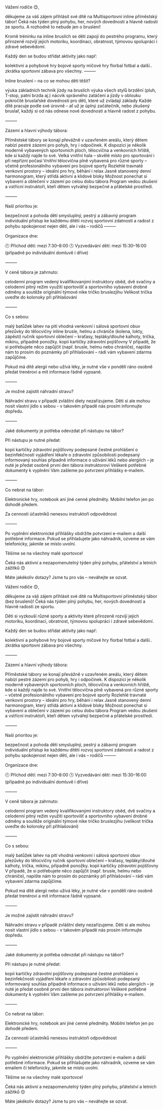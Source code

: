 Vážení rodiče 😊,

děkujeme za váš zájem přihlásit své dítě na Multisportovní inline příměstský tábor! Čeká nás týden plný pohybu, her, nových dovedností a hlavně radosti ze sportu. A rozhodně to nebude jen o bruslení!

Kromě tréninku na inline bruslích se děti zapojí do pestrého programu, který přirozeně rozvíjí jejich motoriku, koordinaci, obratnost, týmovou spolupráci i zdravé sebevědomí.

Každý den se budou střídat aktivity jako např:

kolektivní a pohybové hry
bojové sporty
míčové hry
florbal
fotbal
a další.. zkrátka sportovní zábava pro všechny.
⸻

Inline bruslení – na co se mohou děti těšit?

výuka základních technik jízdy na bruslích
výuka všech stylů brzdění (pluh, T-stop, patní brzda aj.)
nácvik správného zatáčení a jízdy v oblouku
pokročilé bruslařské dovednosti pro děti, které už zvládají základy
Každé dítě pracuje podle své úrovně – ať už je úplný začátečník, nebo zkušený bruslař, každý si od nás odnese nové dovednosti a hlavně radost z pohybu.

⸻

Zázemí a hlavní výhody tábora:

Příměstské tábory se konají převážně v uzavřeném areálu, který dětem nabízí pestré zázemí pro pohyb, hry i odpočinek.
K dispozici je několik moderně vybavených sportovních ploch, tělocvična a venkovních hřiště, kde si každý najde to své.
Velká vnitřní hala – skvělé místo pro sportování i při nepřízni počasí
Vnitřní tělocvična plně vybavená pro různé sporty – včetně profesionálního vybavení pro bojové sporty
Rozlehlé travnaté venkovní prostory – ideální pro hry, běhání i relax
Jasně stanovený denní harmonogram, který střídá aktivní a klidové bloky
Možnost ponechat si vybavení a oblečení v zázemí po celou dobu tábora
Program vedou zkušení a vstřícní instruktoři, kteří dětem vytvářejí bezpečné a přátelské prostředí.

⸻

Naší prioritou je:

bezpečnost a pohoda dětí
smysluplný, pestrý a zábavný program
individuální přístup ke každému dítěti
rozvoj sportovní zdatnosti a radost z pohybu
spokojenost nejen dětí, ale i vás – rodičů
⸻

Organizace dne:

🕗 Příchod dětí: mezi 7:30–8:00 🕓 Vyzvedávání dětí: mezi 15:30–16:00 (případně po individuální domluvě i dříve)

⸻

V ceně tábora je zahrnuto:

celodenní program vedený kvalifikovanými instruktory
oběd, dvě svačiny a celodenní pitný režim
využití sportovišť a sportovního vybavení
drobné odměny a soutěže
originální týmové nike tričko bruslezjihu
Velikost trička uveďte do kolonoky při přihlašování

⸻

Co s sebou:

malý batůžek
lahev na pití
vhodná venkovní i sálová sportovní obuv
přezůvky do tělocvičny
inline brusle, helmu a chrániče (kolena, lokty, zápěstí)
ručník
sportovní oblečení – kraťasy, tepláky/dlouhé kalhoty, trička, mikinu, případně ponožky.
kopii kartičky zdravotní pojišťovny
V případě, že si potřebujete něco zapůjčit (např. brusle, helmu nebo chrániče), napište nám to prosím do poznámky při přihlašování – rádi vám vybavení zdarma zapůjčíme.

Pokud má dítě alergii nebo užívá léky, je nutné vše v pondělí ráno osobně předat trenérovi a mít informace řádně vypsané.

⸻

Je možné zajistit náhradní stravu?

Náhradní stravu v případě zvláštní diety nezařizujeme. Děti si ale mohou nosit vlastní jídlo s sebou - v takovém případě nás prosím informujte dopředu.

⸻

Jaké dokumenty je potřeba odevzdat při nástupu na tábor?

Při nástupu je nutné předat:

kopii kartičky zdravotní pojišťovny
podepsané čestné prohlášení o bezinfekčnosti
vyjádření lékaře o zdravotní způsobilosti
podepsaný informovaný souhlas
případně informace o užívání léků nebo alergiích – je nuté je předat osobně první den tábora instruktorovi
Veškeré potřebné dokumenty k vyplnění Vám zašleme po potvrzení přihlášky e-mailem.

⸻

Co nebrat na tábor:

Elektronické hry, notebook ani jiné cenné předměty. Mobilní telefon jen po dohodě předem.

Za cennosti účastníků nenesou instruktoři odpovědnost

⸻

Po vyplnění elektronické přihlášky obdržíte potvrzení e-mailem a další potřebné informace. Pokud se přihlašujete jako náhradník, ozveme se vám telefonicky, jakmile se místo uvolní.

Těšíme se na všechny malé sportovce!

Čeká nás aktivní a nezapomenutelný týden plný pohybu, přátelství a letních zážitků 😊

Máte jakékoliv dotazy? Jsme tu pro vás – neváhejte se ozvat.


Vážení rodiče 😊,

děkujeme za váš zájem přihlásit své dítě na Multisportovní příměstský tábor (bez bruslení)! Čeká nás týden plný pohybu, her, nových dovedností a hlavně radosti ze sportu. 

Děti si vyzkouší různé sporty a aktivity které přirozeně rozvíjí jejich motoriku, koordinaci, obratnost, týmovou spolupráci i zdravé sebevědomí.

Každý den se budou střídat aktivity jako např:

kolektivní a pohybové hry
bojové sporty
míčové hry
florbal
fotbal
a další.. zkrátka sportovní zábava pro všechny.

⸻

Zázemí a hlavní výhody tábora:

Příměstské tábory se konají převážně v uzavřeném areálu, který dětem nabízí pestré zázemí pro pohyb, hry i odpočinek.
K dispozici je několik moderně vybavených sportovních ploch, tělocvična a venkovních hřiště, kde si každý najde to své.
Vnitřní tělocvična plně vybavená pro různé sporty – včetně profesionálního vybavení pro bojové sporty
Rozlehlé travnaté venkovní prostory – ideální pro hry, běhání i relax
Jasně stanovený denní harmonogram, který střídá aktivní a klidové bloky
Možnost ponechat si vybavení a oblečení v zázemí po celou dobu tábora
Program vedou zkušení a vstřícní instruktoři, kteří dětem vytvářejí bezpečné a přátelské prostředí.

⸻

Naší prioritou je:

bezpečnost a pohoda dětí
smysluplný, pestrý a zábavný program
individuální přístup ke každému dítěti
rozvoj sportovní zdatnosti a radost z pohybu
spokojenost nejen dětí, ale i vás – rodičů
⸻

Organizace dne:

🕗 Příchod dětí: mezi 7:30–8:00 🕓 Vyzvedávání dětí: mezi 15:30–16:00 (případně po individuální domluvě i dříve)

⸻

V ceně tábora je zahrnuto:

celodenní program vedený kvalifikovanými instruktory
oběd, dvě svačiny a celodenní pitný režim
využití sportovišť a sportovního vybavení
drobné odměny a soutěže
originální týmové nike tričko bruslezjihu (velikost trička uveďte do kolonoky při přihlašování)

⸻

Co s sebou:

malý batůžek
lahev na pití
vhodná venkovní i sálová sportovní obuv
přezůvky do tělocvičny
ručník
sportovní oblečení – kraťasy, tepláky/dlouhé kalhoty, trička, mikinu, případně ponožky.
kopii kartičky zdravotní pojišťovny
V případě, že si potřebujete něco zapůjčit (např. brusle, helmu nebo chrániče), napište nám to prosím do poznámky při přihlašování – rádi vám vybavení zdarma zapůjčíme.

Pokud má dítě alergii nebo užívá léky, je nutné vše v pondělí ráno osobně předat trenérovi a mít informace řádně vypsané.

⸻

Je možné zajistit náhradní stravu?

Náhradní stravu v případě zvláštní diety nezařizujeme. Děti si ale mohou nosit vlastní jídlo s sebou - v takovém případě nás prosím informujte dopředu.

⸻

Jaké dokumenty je potřeba odevzdat při nástupu na tábor?

Při nástupu je nutné předat:

kopii kartičky zdravotní pojišťovny
podepsané čestné prohlášení o bezinfekčnosti
vyjádření lékaře o zdravotní způsobilosti
podepsaný informovaný souhlas
případně informace o užívání léků nebo alergiích – je nuté je předat osobně první den tábora instruktorovi
Veškeré potřebné dokumenty k vyplnění Vám zašleme po potvrzení přihlášky e-mailem.

⸻

Co nebrat na tábor:

Elektronické hry, notebook ani jiné cenné předměty. Mobilní telefon jen po dohodě předem.

Za cennosti účastníků nenesou instruktoři odpovědnost

⸻

Po vyplnění elektronické přihlášky obdržíte potvrzení e-mailem a další potřebné informace. Pokud se přihlašujete jako náhradník, ozveme se vám emailem či telefonicky, jakmile se místo uvolní.

Těšíme se na všechny malé sportovce!

Čeká nás aktivní a nezapomenutelný týden plný pohybu, přátelství a letních zážitků 😊

Máte jakékoliv dotazy? Jsme tu pro vás – neváhejte se ozvat.
